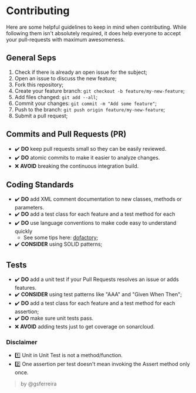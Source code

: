 # Contributing

Here are some helpful guidelines to keep in mind when contributing. While following them isn't absolutely required, it does help everyone to accept your pull-requests with maximum awesomeness.


## General Seps

1. Check if there is already an open issue for the subject;
2. Open an issue to discuss the new feature;
3. Fork this repository;
4. Create your feature branch: `git checkout -b feature/my-new-feature`;
5. Add files changed:  `git add --all`;
6. Commit your changes: `git commit -m "Add some feature"`;
7. Push to the branch: `git push origin feature/my-new-feature`;
8. Submit a pull request;


## Commits and Pull Requests (PR)
* :heavy_check_mark: **DO** keep pull requests small so they can be easily reviewed.
* :heavy_check_mark: **DO** atomic commits to make it easier to analyze changes.
* :x: **AVOID** breaking the continuous integration build.


## Coding Standards
* :heavy_check_mark: **DO** add XML comment documentation to new classes, methods or parameters.
* :heavy_check_mark: **DO** add a test class for each feature and a test method for each 
* :heavy_check_mark: **DO** use language conventions to make code easy to understand quickly
  * See some tips here: [dofactory](https://www.dofactory.com/csharp-coding-standards);
* :heavy_check_mark: **CONSIDER** using SOLID patterns;


## Tests
* :heavy_check_mark: **DO** add a unit test if your Pull Requests resolves an issue or adds features.
* :heavy_check_mark: **CONSIDER** using test patterns like "AAA" and "Given When Then";
* :heavy_check_mark: **DO** add a test class for each feature and a test method for each assertion;
* :heavy_check_mark: **DO** make sure unit tests pass.
* :x: **AVOID** adding tests just to get coverage on sonarcloud.

### Disclaimer
- 1️⃣ Unit in Unit Test is not a method/function.
- 2️⃣ One assertion per test doesn't mean invoking the Assert method only once.
> by @gsferreira
